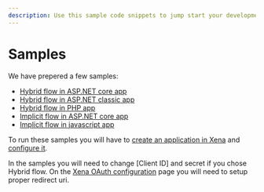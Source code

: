 ```yaml
---
description: Use this sample code snippets to jump start your development in Xena.
---
```


# Samples

We have prepered a few samples:

* [Hybrid flow in ASP.NET core app](https://github.com/EG-BRS/Identity.Server.Sample.Dotnet/tree/master/HybridMVC.Core)
* [Hybrid flow in ASP.NET classic app](https://github.com/EG-BRS/Identity.Server.Sample.Dotnet/tree/master/HybricMVC.NetFramework)
* [Hybrid flow in PHP app](https://github.com/EG-BRS/Xena.ExampleApp.PHP)
* [Implicit flow in ASP.NET core app](https://github.com/EG-BRS/Identity.Server.Sample.Dotnet/tree/master/ImplicitMVC.Core)
* [Implicit flow in javascript app](https://github.com/EG-BRS/Identity.Server.Sample.Dotnet/tree/master/ImplicitJavascript)

To run these samples you will have to [create an application in Xena](get-started/createapplication.md) and [configure it](get-started/xena-api-using-oauth.md).

In the samples you will need to change \[Client ID\] and secret if you chose Hybrid flow. On the [Xena OAuth configuration](get-started/xena-api-using-oauth.md) page you will need to setup proper redirect uri.

